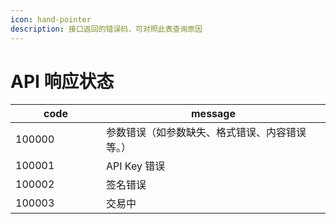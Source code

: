 ```yaml
---
icon: hand-pointer
description: 接口返回的错误码，可对照此表查询原因
---
```


# API 响应状态

<table><thead><tr><th width="129">code</th><th>message</th></tr></thead><tbody><tr><td>100000</td><td>参数错误（如参数缺失、格式错误、内容错误等。）</td></tr><tr><td>100001</td><td>API Key 错误</td></tr><tr><td>100002</td><td>签名错误</td></tr><tr><td>100003</td><td>交易中</td></tr></tbody></table>



>

